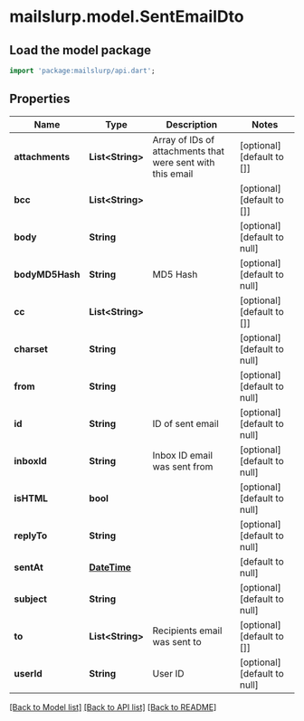 # mailslurp.model.SentEmailDto

## Load the model package
```dart
import 'package:mailslurp/api.dart';
```

## Properties
Name | Type | Description | Notes
------------ | ------------- | ------------- | -------------
**attachments** | **List&lt;String&gt;** | Array of IDs of attachments that were sent with this email | [optional] [default to []]
**bcc** | **List&lt;String&gt;** |  | [optional] [default to []]
**body** | **String** |  | [optional] [default to null]
**bodyMD5Hash** | **String** | MD5 Hash | [optional] [default to null]
**cc** | **List&lt;String&gt;** |  | [optional] [default to []]
**charset** | **String** |  | [optional] [default to null]
**from** | **String** |  | [optional] [default to null]
**id** | **String** | ID of sent email | [optional] [default to null]
**inboxId** | **String** | Inbox ID email was sent from | [optional] [default to null]
**isHTML** | **bool** |  | [optional] [default to null]
**replyTo** | **String** |  | [optional] [default to null]
**sentAt** | [**DateTime**](DateTime) |  | [default to null]
**subject** | **String** |  | [optional] [default to null]
**to** | **List&lt;String&gt;** | Recipients email was sent to | [optional] [default to []]
**userId** | **String** | User ID | [optional] [default to null]

[[Back to Model list]](../README#documentation-for-models) [[Back to API list]](../README#documentation-for-api-endpoints) [[Back to README]](../README)


